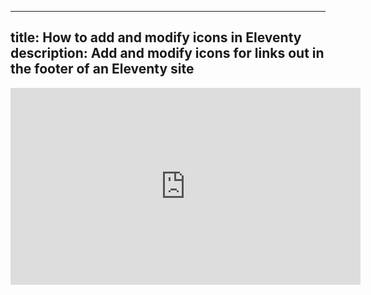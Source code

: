 
---
title: How to add and modify icons in Eleventy
description: Add and modify icons for links out in the footer of an Eleventy site
---

<iframe width="560" height="315" src="https://www.youtube.com/embed/t7pkI_LBywM" title="YouTube video player" frameborder="0" allow="accelerometer; autoplay; clipboard-write; encrypted-media; gyroscope; picture-in-picture" allowfullscreen></iframe>